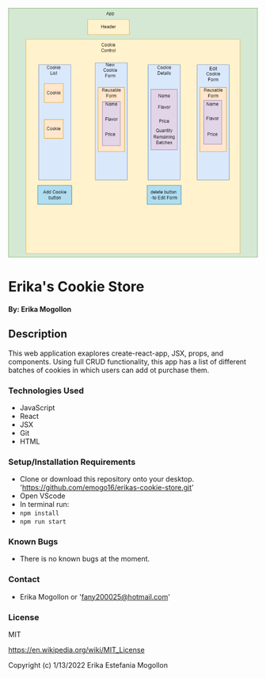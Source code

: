  ![Wireframe](src/img/Lastdraft.png) 

# Erika's Cookie Store

#### By: Erika Mogollon

## Description
 This web application exaplores create-react-app, JSX, props, and components. Using full CRUD functionality, this app has a list of different batches of cookies in which users can add ot purchase them.

### Technologies Used

* JavaScript
* React
* JSX
* Git
* HTML

### Setup/Installation Requirements

* Clone or download this repository onto your desktop. 'https://github.com/emogo16/erikas-cookie-store.git'
* Open VScode
* In terminal run:
* `npm install`
* `npm run start`

### Known Bugs

* There is no known bugs at the moment.

### Contact

* Erika Mogollon or 'fany200025@hotmail.com'

### License

MIT

https://en.wikipedia.org/wiki/MIT_License

Copyright (c) 1/13/2022 Erika Estefania Mogollon
